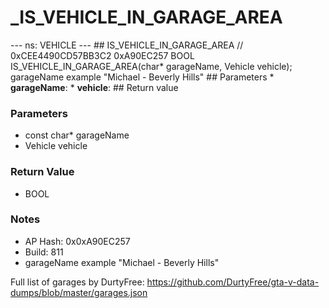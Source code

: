 # _IS_VEHICLE_IN_GARAGE_AREA

--- ns: VEHICLE --- ## IS_VEHICLE_IN_GARAGE_AREA  // 0xCEE4490CD57BB3C2 0xA90EC257 BOOL IS_VEHICLE_IN_GARAGE_AREA(char* garageName, Vehicle vehicle);  garageName example "Michael - Beverly Hills"  ## Parameters * **garageName**: * **vehicle**:  ## Return value

### Parameters
* const char* garageName
* Vehicle vehicle

### Return Value
* BOOL

### Notes
* AP Hash: 0x0xA90EC257
* Build: 811
* garageName example "Michael - Beverly Hills"

Full list of garages by DurtyFree: https://github.com/DurtyFree/gta-v-data-dumps/blob/master/garages.json

